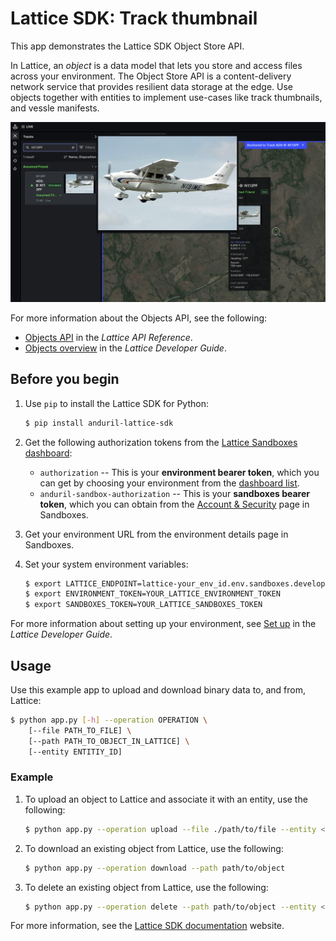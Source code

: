 # Lattice SDK: Track thumbnail

This app demonstrates the Lattice SDK Object Store API.

In Lattice, an *object* is a data model that lets you store and access files across your environment.
The Object Store API is a content-delivery network service that provides resilient data storage at the edge.
Use objects together with entities to implement use-cases like track thumbnails, and vessle manifests.

![Image showing the Lattice UI with a track thumbnail displayed](./assets/lattice-ui-track-panel-n113pf-thumbnail.png)

For more information about the Objects API, see the following:
- [Objects API](https://developer.anduril.com/reference/rest/objects) in the *Lattice API Reference*.
- [Objects overview](https://developer.anduril.com/guides/objects/overview) in the *Lattice Developer Guide*.

## Before you begin

1. Use `pip` to install the Lattice SDK for Python:

    ```bash
    $ pip install anduril-lattice-sdk
    ```

1. Get the following authorization tokens from the [Lattice Sandboxes dashboard](/sandboxes.developer.anduril.com):
    - ```authorization``` -- This is your **environment bearer token**, which you can get by choosing your environment
        from the [dashboard list](https://sandboxes.developer.anduril.com/idee/environments).
    - ```anduril-sandbox-authorization``` -- This is your **sandboxes bearer token**, which you can obtain from the
        [Account & Security](https://sandboxes.developer.anduril.com/user-settings) page in Sandboxes.

1. Get your environment URL from the environment details page in Sandboxes.

1. Set your system environment variables:

    ```bash 
    $ export LATTICE_ENDPOINT=lattice-your_env_id.env.sandboxes.developer.anduril.com
    $ export ENVIRONMENT_TOKEN=YOUR_LATTICE_ENVIRONMENT_TOKEN
    $ export SANDBOXES_TOKEN=YOUR_LATTICE_SANDBOXES_TOKEN
    ```

For more information about setting up your environment, see [Set up](https://developer.anduril.com/guides/getting-started/set-up)
in the *Lattice Developer Guide*.

## Usage

Use this example app to upload and download binary data to, and from, Lattice:

```bash
$ python app.py [-h] --operation OPERATION \
    [--file PATH_TO_FILE] \
    [--path PATH_TO_OBJECT_IN_LATTICE] \
    [--entity ENTITIY_ID]
```

### Example

1. To upload an object to Lattice and associate it with an entity, use the following:

    ```bash
    $ python app.py --operation upload --file ./path/to/file --entity <entityId>
    ```

1. To download an existing object from Lattice, use the following:

    ```bash
    $ python app.py --operation download --path path/to/object
    ```
1. To delete an existing object from Lattice, use the following:

    ```bash
    $ python app.py --operation delete --path path/to/object --entity <entityId>
    ```

For more information, see the [Lattice SDK documentation](https://developer.anduril.com) website.
